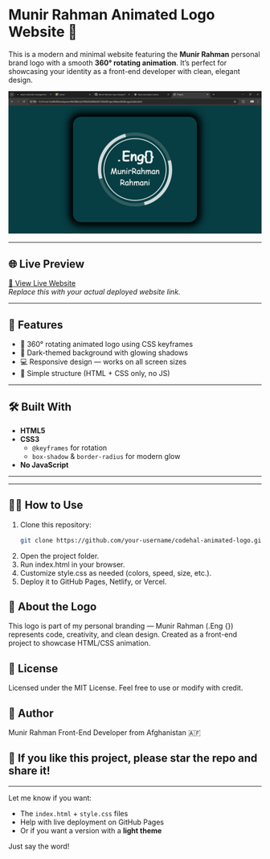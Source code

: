 # Munir Rahman Animated Logo Website 🔄

This is a modern and minimal website featuring the **Munir Rahman** personal brand logo with a smooth **360° rotating animation**. It’s perfect for showcasing your identity as a front-end developer with clean, elegant design.

![Codehal Logo Screenshot](./image/logo.png)

---

## 🌐 Live Preview

[🔗 View Live Website](https://your-live-link.com)  
*Replace this with your actual deployed website link.*

---

## 🚀 Features

- 🔄 360° rotating animated logo using CSS keyframes
- 🎨 Dark-themed background with glowing shadows
- 💻 Responsive design — works on all screen sizes
- 🧠 Simple structure (HTML + CSS only, no JS)

---

## 🛠️ Built With

- **HTML5**
- **CSS3**
  - `@keyframes` for rotation
  - `box-shadow` & `border-radius` for modern glow
- **No JavaScript**

---

---

## 🧑‍💻 How to Use

1. Clone this repository:
   ```bash
   git clone https://github.com/your-username/codehal-animated-logo.git

2. Open the project folder.
3. Run index.html in your browser.
4. Customize style.css as needed (colors, speed, size, etc.).
5. Deploy it to GitHub Pages, Netlify, or Vercel.

## 🙋 About the Logo
This logo is part of my personal branding — Munir Rahman (.Eng {}) represents code, creativity, and clean design. Created as a front-end project to showcase HTML/CSS animation.

## 📃 License
Licensed under the MIT License.
Feel free to use or modify with credit.

## 🙌 Author
Munir Rahman
Front-End Developer from Afghanistan 🇦🇫

## 💖 If you like this project, please star the repo and share it!


---

Let me know if you want:
- The `index.html` + `style.css` files
- Help with live deployment on GitHub Pages
- Or if you want a version with a **light theme**

Just say the word!

